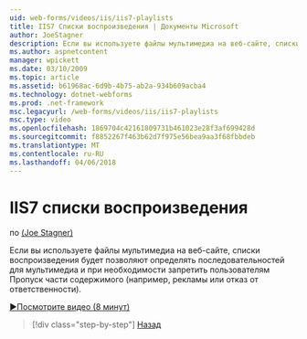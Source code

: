 ```yaml
---
uid: web-forms/videos/iis/iis7-playlists
title: IIS7 Списки воспроизведения | Документы Microsoft
author: JoeStagner
description: Если вы используете файлы мультимедиа на веб-сайте, списки воспроизведения будет позволяют определять последовательностей для мультимедиа и при необходимости запретить пользователям Пропуск части t...
ms.author: aspnetcontent
manager: wpickett
ms.date: 03/10/2009
ms.topic: article
ms.assetid: b61968ac-6d9b-4b75-ab2a-934b609acba4
ms.technology: dotnet-webforms
ms.prod: .net-framework
msc.legacyurl: /web-forms/videos/iis/iis7-playlists
msc.type: video
ms.openlocfilehash: 1869704c42161809731b461023e28f3af699428d
ms.sourcegitcommit: f8852267f463b62d7f975e56bea9aa3f68fbbdeb
ms.translationtype: MT
ms.contentlocale: ru-RU
ms.lasthandoff: 04/06/2018
---
```

<a name="iis7-playlists"></a>IIS7 списки воспроизведения
====================
по [(Joe Stagner)](https://github.com/JoeStagner)

Если вы используете файлы мультимедиа на веб-сайте, списки воспроизведения будет позволяют определять последовательностей для мультимедиа и при необходимости запретить пользователям Пропуск части содержимого (например, рекламы или отказ от ответственности).

[&#9654;Посмотрите видео (8 минут)](https://channel9.msdn.com/Blogs/ASP-NET-Site-Videos/iis7-playlists)

> [!div class="step-by-step"]
> [Назад](bit-rate-throttling.md)
